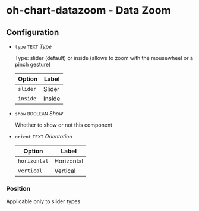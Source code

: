 # oh-chart-datazoom - Data Zoom

<!-- GENERATED componentDescription -->

<!-- GENERATED /componentDescription -->

## Configuration

<!-- GENERATED props -->

- `type` <small>TEXT</small> _Type_

  Type: slider (default) or inside (allows to zoom with the mousewheel or a pinch gesture)

  | Option | Label |
  |--------|-------|
  | `slider` | Slider |
  | `inside` | Inside |


- `show` <small>BOOLEAN</small> _Show_

  Whether to show or not this component

- `orient` <small>TEXT</small> _Orientation_

  | Option | Label |
  |--------|-------|
  | `horizontal` | Horizontal |
  | `vertical` | Vertical |


### Position

Applicable only to slider types


<!-- GENERATED /props -->
